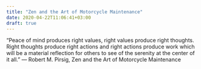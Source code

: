```yaml
---
title: "Zen and the Art of Motorcycle Maintenance"
date: 2020-04-22T11:06:41+03:00
draft: true
---
```


“Peace of mind produces right values, right values produce right thoughts. Right thoughts produce right actions and right actions produce work which will be a material reflection for others to see of the serenity at the center of it all.”
― Robert M. Pirsig, Zen and the Art of Motorcycle Maintenance
